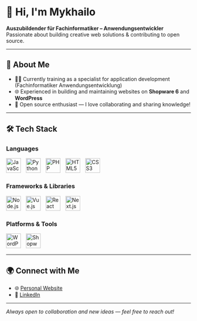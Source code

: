 # 👋 Hi, I'm Mykhailo

**Auszubildender für Fachinformatiker – Anwendungsentwickler**  
Passionate about building creative web solutions & contributing to open source.

---

## 🚀 About Me

- 🧑‍💻 Currently training as a specialist for application development (Fachinformatiker Anwendungsentwicklung)  
- 🌐 Experienced in building and maintaining websites on **Shopware 6** and **WordPress**
- 💚 Open source enthusiast — I love collaborating and sharing knowledge!

---

## 🛠️ Tech Stack

### Languages
<p align="left">
  <img src="https://cdn.jsdelivr.net/gh/devicons/devicon/icons/javascript/javascript-original.svg" alt="JavaScript" width="40" style="margin-right:10px;"/>
  <img src="https://cdn.jsdelivr.net/gh/devicons/devicon/icons/python/python-original.svg" alt="Python" width="40" style="margin-right:10px;"/>
  <img src="https://cdn.jsdelivr.net/gh/devicons/devicon/icons/php/php-original.svg" alt="PHP" width="40" style="margin-right:10px;"/>
  <img src="https://cdn.jsdelivr.net/gh/devicons/devicon/icons/html5/html5-original.svg" alt="HTML5" width="40" style="margin-right:10px;"/>
  <img src="https://cdn.jsdelivr.net/gh/devicons/devicon/icons/css3/css3-original.svg" alt="CSS3" width="40" style="margin-right:10px;"/>
</p>

### Frameworks & Libraries
<p align="left">
  <img src="https://cdn.jsdelivr.net/gh/devicons/devicon/icons/nodejs/nodejs-original.svg" alt="Node.js" width="40" style="margin-right:10px;"/>
  <img src="https://cdn.jsdelivr.net/gh/devicons/devicon/icons/vuejs/vuejs-original.svg" alt="Vue.js" width="40" style="margin-right:10px;"/>
  <img src="https://cdn.jsdelivr.net/gh/devicons/devicon/icons/react/react-original.svg" alt="React" width="40" style="margin-right:10px;"/>
  <img src="https://cdn.jsdelivr.net/gh/devicons/devicon/icons/nextjs/nextjs-original.svg" alt="Next.js" width="40" style="margin-right:10px;"/>
</p>

### Platforms & Tools
<p align="left">
  <img src="https://cdn.jsdelivr.net/gh/devicons/devicon/icons/wordpress/wordpress-plain.svg" alt="WordPress" width="40" style="margin-right:10px;"/>
  <img src="https://cdn.jsdelivr.net/gh/devicons/devicon/icons/shopware/shopware-original.svg" alt="Shopware 6" width="40" style="margin-right:10px;"/>
</p>

---

## 🌍 Connect with Me

- 🌐 [Personal Website](https://kamidzu9.github.io/)
- 💼 [LinkedIn](https://www.linkedin.com/in/mykhailo-solovey-34345934a/)

---

_Always open to collaboration and new ideas — feel free to reach out!_
